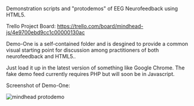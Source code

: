 Demonstration scripts and "protodemos" of EEG Neurofeedback using HTML5.

Trello Project Board: https://trello.com/board/mindhead-js/4e9700ebd9cc1c00000130ac

Demo-One is a self-contained folder and is desgined to provide a common visual starting point for discussion among practitioners of both neurofeedback and HTML5..

Just load it up in the latest version of something like Google Chrome. The fake demo feed currently requires PHP but will soon be in Javascript.

Screenshot of Demo-One:

![mindhead protodemo](http://farm7.static.flickr.com/6161/6213797373_d010b8ae98.jpg)
